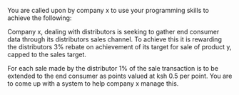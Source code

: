You are called upon by company x to use your programming skills to
achieve the following:

Company x, dealing with distributors is seeking to gather end consumer
data through its distributors sales channel.
To achieve this it is rewarding the distributors 3% rebate on
achievement of its target for sale of product y, capped to the sales
target.

For each sale made by the distributor 1% of the sale transaction is to
be extended to the end consumer as points valued at ksh 0.5 per point.
You are to come up with a system to help company x manage this.